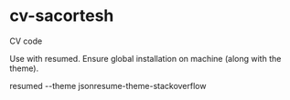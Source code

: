 # cv-sacortesh
CV code


Use with resumed. Ensure global installation on machine (along with the theme).

resumed --theme jsonresume-theme-stackoverflow